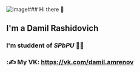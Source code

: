 ![image](https://github.com/Damilka05/Damilka05/assets/144436727/c41cad30-fb4e-47e9-bcaa-1b1892128a4f)### Hi there 👋

## I'm a Damil Rashidovich ##

### I'm studdent of *SPbPU* 👨‍🎓 ###

### :&#9997; My VK: https://vk.com/damil.amrenov ###
